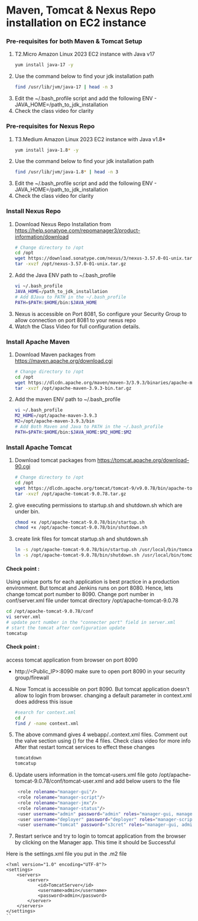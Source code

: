 # Maven, Tomcat & Nexus Repo installation on EC2 instance

### Pre-requisites for both Maven & Tomcat Setup
1. T2.Micro Amazon Linux 2023 EC2 instance with Java v17
   ```sh
   yum install java-17 -y 
   ``` 
2. Use the command below to find your jdk installation path
   ```sh 
   find /usr/lib/jvm/java-17 | head -n 3
   ```
3. Edit the ~/.bash_profile script and add the following ENV - JAVA_HOME=/path_to_jdk_installation
4. Check the class video for clarity

### Pre-requisites for Nexus Repo

1. T3.Medium Amazon Linux 2023 EC2 instance with Java v1.8* 
   ```sh
   yum install java-1.8* -y
   ```
2. Use the command below to find your jdk installation path
   ```sh
   find /usr/lib/jvm/java-1.8* | head -n 3 
   ```
3. Edit the ~/.bash_profile script and add the following ENV - JAVA_HOME=/path_to_jdk_installation
4. Check the class video for clarity

### Install Nexus Repo
1. Download Nexus Repo Installation from https://help.sonatype.com/repomanager3/product-information/download
   ```sh
   # Change directory to /opt
   cd /opt
   wget https://download.sonatype.com/nexus/3/nexus-3.57.0-01-unix.tar.gz
   tar -xvzf /opt/nexus-3.57.0-01-unix.tar.gz
   ```
2. Add the Java ENV path to ~/.bash_profile
    ```sh
    vi ~/.bash_profile
    JAVA_HOME=/path_to_jdk_installation
    # Add BJava to PATH in the ~/.bash_profile
    PATH=$PATH:$HOME/bin:$JAVA_HOME
    ```
3. Nexus is accessible on Port 8081, So configure your Security Group to allow connection on port 8081 to your nexus repo
4. Watch the Class Video for full configuration details.

### Install Apache Maven
1. Download Maven packages from https://maven.apache.org/download.cgi
    ```sh
    # Change directory to /opt
    cd /opt
    wget https://dlcdn.apache.org/maven/maven-3/3.9.3/binaries/apache-maven-3.9.3-bin.tar.gz
    tar -xvzf /opt/apache-maven-3.9.3-bin.tar.gz
    ```
2. Add the maven ENV path to ~/.bash_profile
    ```sh
    vi ~/.bash_profile
    M2_HOME=/opt/apache-maven-3.9.3
    M2=/opt/apache-maven-3.9.3/bin
    # Add Both Maven and Java to PATH in the ~/.bash_profile
    PATH=$PATH:$HOME/bin:$JAVA_HOME:$M2_HOME:$M2
    ```
### Install Apache Tomcat
1. Download tomcat packages from  https://tomcat.apache.org/download-90.cgi
   ```sh 
   # Change directory to /opt
   cd /opt
   wget https://dlcdn.apache.org/tomcat/tomcat-9/v9.0.78/bin/apache-tomcat-9.0.78.tar.gz
   tar -xvzf /opt/apache-tomcat-9.0.78.tar.gz
   ```
2. give executing permissions to startup.sh and shutdown.sh which are under bin. 
   ```sh
   chmod +x /opt/apache-tomcat-9.0.78/bin/startup.sh
   chmod +x /opt/apache-tomcat-9.0.78/bin/shutdown.sh
   ```

3. create link files for tomcat startup.sh and shutdown.sh 
   ```sh
   ln -s /opt/apache-tomcat-9.0.78/bin/startup.sh /usr/local/bin/tomcatup
   ln -s /opt/apache-tomcat-9.0.78/bin/shutdown.sh /usr/local/bin/tomcatdown
   ```
#### Check point :
Using unique ports for each application is best practice in a production environment. But tomcat and Jenkins runs on port 8080. Hence, lets change tomcat port number to 8090. Change port number in conf/server.xml file under tomcat directory /opt/apache-tomcat-9.0.78

   ```sh
 cd /opt/apache-tomcat-9.0.78/conf
 vi server.xml
# update port number in the "connecter port" field in server.xml
# start the tomcat after configuration update
tomcatup
   ```
#### Check point :
access tomcat application from browser on port 8090
 - http://<Public_IP>:8090
make sure to open port 8090 in your security group/firewall

4. Now Tomcat is accessible on port 8090. But tomcat application doesn't  allow to login from browser. changing a default parameter in context.xml does address this issue
   ```sh
   #search for context.xml
   cd /
   find / -name context.xml
   ```
5. The above command gives 4 webapp/..context.xml files. Comment out the valve section using (<!-- & -->) for the 4 files. Check class video for more info
   After that restart tomcat services to effect these changes
   ```sh 
   tomcatdown
   tomcatup
   ```
6. Update users information in the tomcat-users.xml file goto /opt/apache-tomcat-9.0.78/conf/tomcat-user.xml and add below users to the file
   ```sh
	<role rolename="manager-gui"/>
	<role rolename="manager-script"/>
	<role rolename="manager-jmx"/>
	<role rolename="manager-status"/>
	<user username="admin" password="admin" roles="manager-gui, manager-script, manager-jmx, manager-status"/>
	<user username="deployer" password="deployer" roles="manager-script"/>
	<user username="tomcat" password="s3cret" roles="manager-gui, admin-gui"/>
   ```
7. Restart serivce and try to login to tomcat application from the browser by clicking on the Manager app. This time it should be Successful

 Here is the settings.xml file you put in the .m2 file
```
<?xml version="1.0" encoding="UTF-8"?>
<settings>
    <servers>
        <server>
            <id>TomcatServer</id>
            <username>admin</username>
            <password>admin</password>
        </server>
    </servers>
</settings>
``

